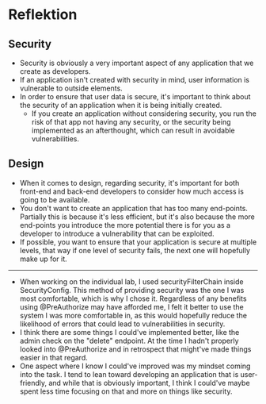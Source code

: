 # Reflektion 

## Security
- Security is obviously a very important aspect of any application that we create as developers.
- If an application isn't created with security in mind, user information is vulnerable to outside elements.
- In order to ensure that user data is secure, it's important to think about the security of an application when it is being initially created.
  - If you create an application without considering security, you run the risk of that app not having any security, or the security being implemented as an afterthought, which can result in avoidable vulnerabilities.

## Design
- When it comes to design, regarding security, it's important for both front-end and back-end developers to consider how much access is going to be available.
- You don't want to create an application that has too many end-points. Partially this is because it's less efficient, but it's also because the more end-points you introduce the more potential there is for you as a developer to introduce a vulnerability that can be exploited.
- If possible, you want to ensure that your application is secure at multiple levels, that way if one level of security fails, the next one will hopefully make up for it. 

---
- When working on the individual lab, I used securityFilterChain inside SecurityConfig. This method of providing security was the one I was most comfortable, which is why I chose it. Regardless of any benefits using @PreAuthorize may have afforded me, I felt it better to use the system I was more comfortable in, as this would hopefully reduce the likelihood of errors that could lead to vulnerabilities in security.
- I think there are some things I could've implemented better, like the admin check on the "delete" endpoint. At the time I hadn't properly looked into @PreAuthorize and in retrospect that might've made things easier in that regard.
- One aspect where I know I could've improved was my mindset coming into the task. I tend to lean toward developing an application that is user-friendly, and while that is obviously important, I think I could've maybe spent less time focusing on that and more on things like security.